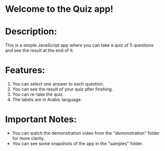 # Welcome to the Quiz app!

# Description:
This is a simple JavaScript app where you can take a quiz of 5 questions and see the result at the end of it.

# Features:
1. You can select one answer to each question.
2. You can see the result of your quiz after finshing.
3. You can re-take the quiz.
4. The labels are in Arabic language.

# Important Notes:
* You can watch the demonstration video from the "demonstration" folder for more clarity.
* You can see some snapshots of the app in the "samples" folder.
